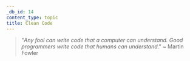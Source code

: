 ```yaml
---
_db_id: 14
content_type: topic
title: Clean Code
---
```


> “_Any fool can write code that a computer can understand.
> Good programmers write code that humans can understand_.”
> ~ Martin Fowler